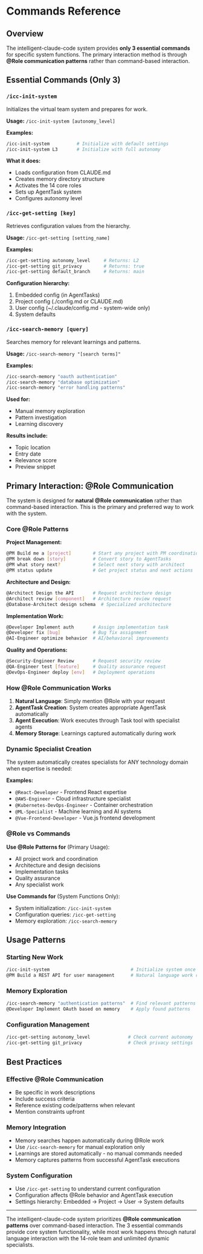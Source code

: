 # Commands Reference

## Overview
The intelligent-claude-code system provides **only 3 essential commands** for specific system functions. The primary interaction method is through **@Role communication patterns** rather than command-based interaction.

## Essential Commands (Only 3)

### `/icc-init-system`
Initializes the virtual team system and prepares for work.

**Usage:** `/icc-init-system [autonomy_level]`

**Examples:**
```bash
/icc-init-system          # Initialize with default settings
/icc-init-system L3       # Initialize with full autonomy
```

**What it does:**
- Loads configuration from CLAUDE.md
- Creates memory directory structure
- Activates the 14 core roles
- Sets up AgentTask system
- Configures autonomy level

### `/icc-get-setting [key]`
Retrieves configuration values from the hierarchy.

**Usage:** `/icc-get-setting [setting_name]`

**Examples:**
```bash
/icc-get-setting autonomy_level     # Returns: L2
/icc-get-setting git_privacy        # Returns: true
/icc-get-setting default_branch     # Returns: main
```

**Configuration hierarchy:**
1. Embedded config (in AgentTasks)
2. Project config (./config.md or CLAUDE.md)
3. User config (~/.claude/config.md - system-wide only)
4. System defaults

### `/icc-search-memory [query]`
Searches memory for relevant learnings and patterns.

**Usage:** `/icc-search-memory "[search terms]"`

**Examples:**
```bash
/icc-search-memory "oauth authentication"
/icc-search-memory "database optimization"
/icc-search-memory "error handling patterns"
```

**Used for:**
- Manual memory exploration
- Pattern investigation
- Learning discovery

**Results include:**
- Topic location
- Entry date
- Relevance score
- Preview snippet

## Primary Interaction: @Role Communication

The system is designed for **natural @Role communication** rather than command-based interaction. This is the primary and preferred way to work with the system.

### Core @Role Patterns

**Project Management:**
```bash
@PM Build me a [project]        # Start any project with PM coordination
@PM break down [story]          # Convert story to AgentTasks
@PM what story next?            # Select next story with architect
@PM status update               # Get project status and next actions
```

**Architecture and Design:**
```bash
@Architect Design the API       # Request architecture design
@Architect review [component]   # Architecture review request
@Database-Architect design schema  # Specialized architecture
```

**Implementation Work:**
```bash
@Developer Implement auth       # Assign implementation task
@Developer fix [bug]            # Bug fix assignment
@AI-Engineer optimize behavior  # AI/behavioral improvements
```

**Quality and Operations:**
```bash
@Security-Engineer Review       # Request security review
@QA-Engineer test [feature]     # Quality assurance request
@DevOps-Engineer deploy [env]   # Deployment operations
```

### How @Role Communication Works

1. **Natural Language**: Simply mention @Role with your request
2. **AgentTask Creation**: System creates appropriate AgentTask automatically
3. **Agent Execution**: Work executes through Task tool with specialist agents
4. **Memory Storage**: Learnings captured automatically during work

### Dynamic Specialist Creation

The system automatically creates specialists for ANY technology domain when expertise is needed:

**Examples:**
- `@React-Developer` - Frontend React expertise
- `@AWS-Engineer` - Cloud infrastructure specialist
- `@Kubernetes-DevOps-Engineer` - Container orchestration
- `@ML-Specialist` - Machine learning and AI systems
- `@Vue-Frontend-Developer` - Vue.js frontend development

### @Role vs Commands

**Use @Role Patterns for** (Primary Usage):
- All project work and coordination
- Architecture and design decisions
- Implementation tasks
- Quality assurance
- Any specialist work

**Use Commands for** (System Functions Only):
- System initialization: `/icc-init-system`
- Configuration queries: `/icc-get-setting`
- Memory exploration: `/icc-search-memory`

## Usage Patterns

### Starting New Work
```bash
/icc-init-system                              # Initialize system once
@PM Build a REST API for user management      # Natural language work request
```

### Memory Exploration
```bash
/icc-search-memory "authentication patterns"  # Find relevant patterns
@Developer Implement OAuth based on memory    # Apply found patterns
```

### Configuration Management
```bash
/icc-get-setting autonomy_level              # Check current autonomy
/icc-get-setting git_privacy                 # Check privacy settings
```

## Best Practices

### Effective @Role Communication
- Be specific in work descriptions
- Include success criteria
- Reference existing code/patterns when relevant
- Mention constraints upfront

### Memory Integration
- Memory searches happen automatically during @Role work
- Use `/icc-search-memory` for manual exploration only
- Learnings are stored automatically - no manual commands needed
- Memory captures patterns from successful AgentTask executions

### System Configuration
- Use `/icc-get-setting` to understand current configuration
- Configuration affects @Role behavior and AgentTask execution
- Settings hierarchy: Embedded → Project → User → System defaults

---

The intelligent-claude-code system prioritizes **@Role communication patterns** over command-based interaction. The 3 essential commands provide core system functionality, while most work happens through natural language interaction with the 14-role team and unlimited dynamic specialists.